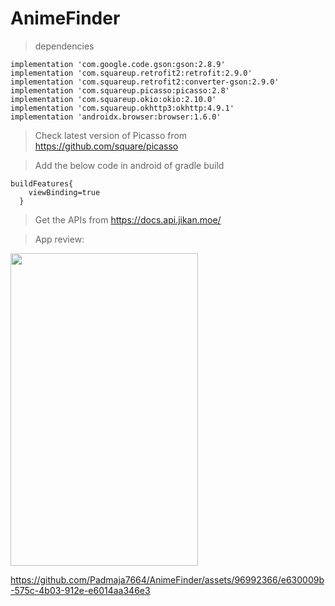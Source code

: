 # AnimeFinder

>dependencies  

    implementation 'com.google.code.gson:gson:2.8.9'
    implementation 'com.squareup.retrofit2:retrofit:2.9.0'
    implementation 'com.squareup.retrofit2:converter-gson:2.9.0'
    implementation 'com.squareup.picasso:picasso:2.8'
    implementation 'com.squareup.okio:okio:2.10.0'
    implementation 'com.squareup.okhttp3:okhttp:4.9.1'
    implementation 'androidx.browser:browser:1.6.0'  

>Check latest version of Picasso from https://github.com/square/picasso

>Add the below code in android of gradle build 

    buildFeatures{
        viewBinding=true
      }

>Get the APIs from https://docs.api.jikan.moe/

>App review:

<img src="https://github.com/Padmaja7664/AnimeFinder/assets/96992366/dacefae7-b716-42a7-92ec-8cd7526e7517" width="300" height="500">   


https://github.com/Padmaja7664/AnimeFinder/assets/96992366/e630009b-575c-4b03-912e-e6014aa346e3





